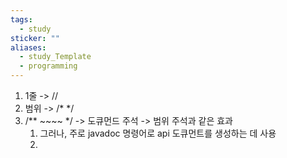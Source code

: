 ```yaml
---
tags:
  - study
sticker: ""
aliases:
  - study_Template
  - programming
---
```

1. 1줄 -> //
2. 범위 -> /* */
3. /** ~~~~ \*/  -> 도큐먼드 주석 -> 범위 주석과 같은 효과
	1. 그러나, 주로 javadoc 명령어로 api 도큐먼트를 생성하는 데 사용
	2.  